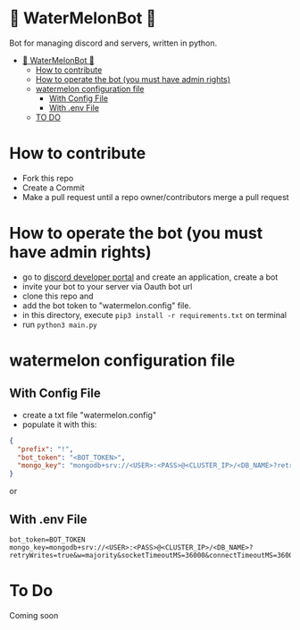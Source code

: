 # 🍉 WaterMelonBot 🍉

Bot for managing discord and servers, written in python.

- [🍉 WaterMelonBot 🍉](#-watermelonbot-)
  - [How to contribute](#how-to-contribute)
  - [How to operate the bot (you must have admin rights)](#how-to-run-the-bot-for-your-server-you-must-have-admin-rights)
  - [watermelon configuration file](#watermelon-configuration-file)
    - [With Config File](#with-config-file)
    - [With .env File](#with-env-file)
  - [TO DO](#to-do)
  


# How to contribute
- Fork this repo
- Create a Commit
- Make a pull request until a repo owner/contributors merge a pull request


# How to operate the bot (you must have admin rights)
- go to [discord developer portal](https://discord.com/developers) and create an application, create a bot
- invite your bot to your server via Oauth bot url
- clone this repo and
- add the bot token to "watermelon.config" file.
- in this directory, execute `pip3 install -r requirements.txt` on terminal
- run `python3 main.py`

# watermelon configuration file

## With Config File
- create a txt file "watermelon.config"
- populate it with this:
```json
{
  "prefix": "!",
  "bot_token": "<BOT_TOKEN>",
  "mongo_key": "mongodb+srv://<USER>:<PASS>@<CLUSTER_IP>/<DB_NAME>?retryWrites=true&w=majority&socketTimeoutMS=36000&connectTimeoutMS=36000"
}
```
or

## With .env File
```.env
bot_token=BOT_TOKEN
mongo_key=mongodb+srv://<USER>:<PASS>@<CLUSTER_IP>/<DB_NAME>?retryWrites=true&w=majority&socketTimeoutMS=36000&connectTimeoutMS=36000
```

# To Do
Coming soon
